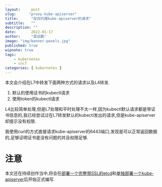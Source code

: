 ```yaml
---
layout:     post 
slug:      "proxy-kube-apiserver"
title:      "反向代理kube-apiserver的请求"
subtitle:   ""
description: ""
date:       2022-01-17
author:     "梁远鹏"
image: "img/banner-pexels.jpg"
published: true
wipnote: true
tags:
    - kubernetes 
    - cncf
categories: [ kubernetes ]
---  
```



本文会介绍在L7中转发下面两种方式的请求以及L4转发. 

1. 默认的使用证书的kubectl请求  
2. 使用token的kubectl请求  

L4比较简单处理,但是L7处理和平时处理不太一样,因为kubectl默认请求都是带证书信息的,我已经尝试过在L7转发默认的kubectl发出的请求,但是kube-apiserver却提示没有权限.  

我使用curl的方式直接请求kube-apiserver的6443端口,发现是可以正常返回数据的,足够证明证书是没有问题的并且权限足够.

# 注意  

本文还在持续创作当中,将会在[部署一个完整带SSL的etcd](https://liangyuanpeng.com/post/function-cncf/deploy-full-ssl-etcd)和[单独部署一个kube-apiserver](https://liangyuanpeng.com/post/cncf-kubernetes/deploy-kube-apiserver-only-with-etcd)后开始正式编写.